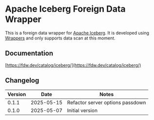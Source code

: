 # Apache Iceberg Foreign Data Wrapper

This is a foreign data wrapper for [Apache Iceberg](https://iceberg.apache.org/). It is developed using [Wrappers](https://github.com/supabase/wrappers) and only supports data scan at this moment.

## Documentation

[https://fdw.dev/catalog/iceberg/](https://fdw.dev/catalog/iceberg/)

## Changelog

| Version | Date       | Notes                                                |
| ------- | ---------- | ---------------------------------------------------- |
| 0.1.1   | 2025-05-15 | Refactor server options passdown                     |
| 0.1.0   | 2025-05-07 | Initial version                                      |

